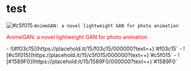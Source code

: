 # test  
![#c5f015](https://placehold.it/15/c5f015/000000?text=+) `AnimeGAN: a novel lightweight GAN for photo animation`    
<p style="color:red"> AnimeGAN: a novel lightweight GAN for photo animation </p>  
- ![#f03c15](https://placehold.it/15/f03c15/000000?text=+)`#f03c15`     
- ![#c5f015](https://placehold.it/15/c5f015/000000?text=+)`#c5f015`     
- ![#1589F0](https://placehold.it/15/1589F0/000000?text=+)`#1589F0`  
